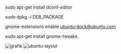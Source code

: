 sudo apt-get install dconf-editor 

sudo dpkg -i DEB_PACKAGE

gnome-extensions enable ubuntu-dock@ubuntu.com

sudo apt-get install gnome-tweaks 


![grafik](https://user-images.githubusercontent.com/22998049/195327148-4991a43a-6498-4414-b648-0a3ae7a33db7.png)
![ubuntu-layout](https://user-images.githubusercontent.com/22998049/195327778-16601d09-80d3-4d38-97fa-f74d84335515.PNG)

